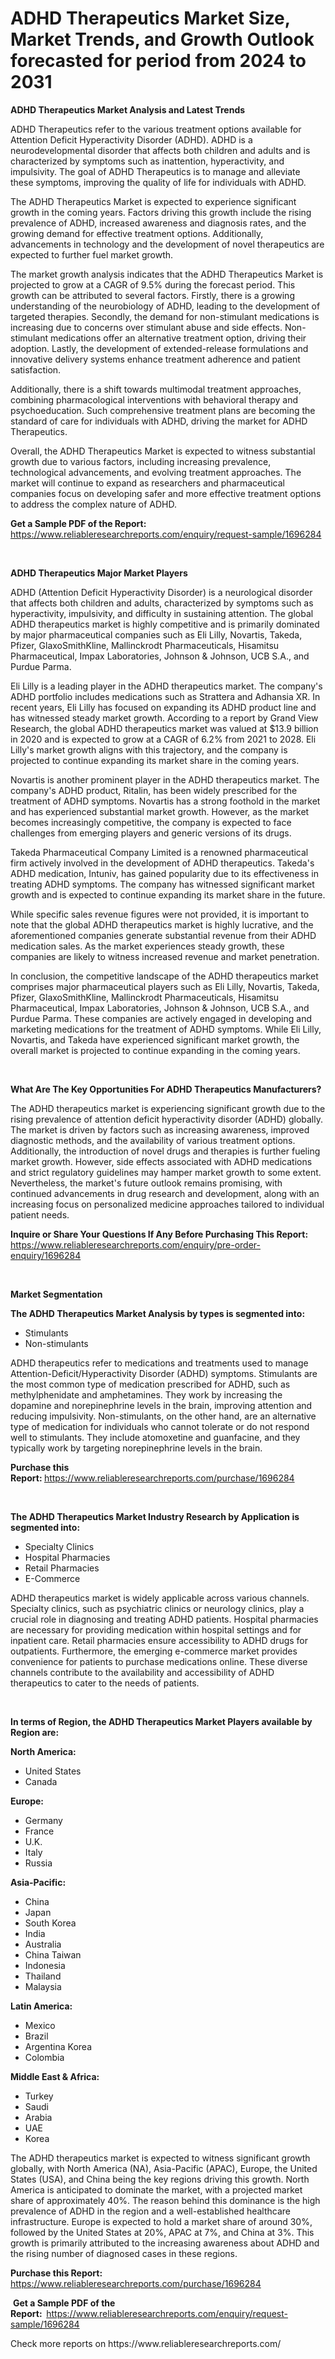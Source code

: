 <p><h1>ADHD Therapeutics Market Size, Market Trends, and Growth Outlook forecasted for period from 2024 to 2031</h1></p><p><strong>ADHD Therapeutics Market Analysis and Latest Trends</strong></p>
<p><p>ADHD Therapeutics refer to the various treatment options available for Attention Deficit Hyperactivity Disorder (ADHD). ADHD is a neurodevelopmental disorder that affects both children and adults and is characterized by symptoms such as inattention, hyperactivity, and impulsivity. The goal of ADHD Therapeutics is to manage and alleviate these symptoms, improving the quality of life for individuals with ADHD.</p><p>The ADHD Therapeutics Market is expected to experience significant growth in the coming years. Factors driving this growth include the rising prevalence of ADHD, increased awareness and diagnosis rates, and the growing demand for effective treatment options. Additionally, advancements in technology and the development of novel therapeutics are expected to further fuel market growth.</p><p>The market growth analysis indicates that the ADHD Therapeutics Market is projected to grow at a CAGR of 9.5% during the forecast period. This growth can be attributed to several factors. Firstly, there is a growing understanding of the neurobiology of ADHD, leading to the development of targeted therapies. Secondly, the demand for non-stimulant medications is increasing due to concerns over stimulant abuse and side effects. Non-stimulant medications offer an alternative treatment option, driving their adoption. Lastly, the development of extended-release formulations and innovative delivery systems enhance treatment adherence and patient satisfaction.</p><p>Additionally, there is a shift towards multimodal treatment approaches, combining pharmacological interventions with behavioral therapy and psychoeducation. Such comprehensive treatment plans are becoming the standard of care for individuals with ADHD, driving the market for ADHD Therapeutics.</p><p>Overall, the ADHD Therapeutics Market is expected to witness substantial growth due to various factors, including increasing prevalence, technological advancements, and evolving treatment approaches. The market will continue to expand as researchers and pharmaceutical companies focus on developing safer and more effective treatment options to address the complex nature of ADHD.</p></p>
<p><strong>Get a Sample PDF of the Report:&nbsp;</strong> <a href="https://www.reliableresearchreports.com/enquiry/request-sample/1696284">https://www.reliableresearchreports.com/enquiry/request-sample/1696284</a></p>
<p>&nbsp;</p>
<p><strong>ADHD Therapeutics Major Market Players</strong></p>
<p><p>ADHD (Attention Deficit Hyperactivity Disorder) is a neurological disorder that affects both children and adults, characterized by symptoms such as hyperactivity, impulsivity, and difficulty in sustaining attention. The global ADHD therapeutics market is highly competitive and is primarily dominated by major pharmaceutical companies such as Eli Lilly, Novartis, Takeda, Pfizer, GlaxoSmithKline, Mallinckrodt Pharmaceuticals, Hisamitsu Pharmaceutical, Impax Laboratories, Johnson & Johnson, UCB S.A., and Purdue Parma.</p><p>Eli Lilly is a leading player in the ADHD therapeutics market. The company's ADHD portfolio includes medications such as Strattera and Adhansia XR. In recent years, Eli Lilly has focused on expanding its ADHD product line and has witnessed steady market growth. According to a report by Grand View Research, the global ADHD therapeutics market was valued at $13.9 billion in 2020 and is expected to grow at a CAGR of 6.2% from 2021 to 2028. Eli Lilly's market growth aligns with this trajectory, and the company is projected to continue expanding its market share in the coming years.</p><p>Novartis is another prominent player in the ADHD therapeutics market. The company's ADHD product, Ritalin, has been widely prescribed for the treatment of ADHD symptoms. Novartis has a strong foothold in the market and has experienced substantial market growth. However, as the market becomes increasingly competitive, the company is expected to face challenges from emerging players and generic versions of its drugs.</p><p>Takeda Pharmaceutical Company Limited is a renowned pharmaceutical firm actively involved in the development of ADHD therapeutics. Takeda's ADHD medication, Intuniv, has gained popularity due to its effectiveness in treating ADHD symptoms. The company has witnessed significant market growth and is expected to continue expanding its market share in the future.</p><p>While specific sales revenue figures were not provided, it is important to note that the global ADHD therapeutics market is highly lucrative, and the aforementioned companies generate substantial revenue from their ADHD medication sales. As the market experiences steady growth, these companies are likely to witness increased revenue and market penetration.</p><p>In conclusion, the competitive landscape of the ADHD therapeutics market comprises major pharmaceutical players such as Eli Lilly, Novartis, Takeda, Pfizer, GlaxoSmithKline, Mallinckrodt Pharmaceuticals, Hisamitsu Pharmaceutical, Impax Laboratories, Johnson & Johnson, UCB S.A., and Purdue Parma. These companies are actively engaged in developing and marketing medications for the treatment of ADHD symptoms. While Eli Lilly, Novartis, and Takeda have experienced significant market growth, the overall market is projected to continue expanding in the coming years.</p></p>
<p>&nbsp;</p>
<p><strong>What Are The Key Opportunities For ADHD Therapeutics Manufacturers?</strong></p>
<p><p>The ADHD therapeutics market is experiencing significant growth due to the rising prevalence of attention deficit hyperactivity disorder (ADHD) globally. The market is driven by factors such as increasing awareness, improved diagnostic methods, and the availability of various treatment options. Additionally, the introduction of novel drugs and therapies is further fueling market growth. However, side effects associated with ADHD medications and strict regulatory guidelines may hamper market growth to some extent. Nevertheless, the market's future outlook remains promising, with continued advancements in drug research and development, along with an increasing focus on personalized medicine approaches tailored to individual patient needs.</p></p>
<p><strong>Inquire or Share Your Questions If Any Before Purchasing This Report:</strong> <a href="https://www.reliableresearchreports.com/enquiry/pre-order-enquiry/1696284">https://www.reliableresearchreports.com/enquiry/pre-order-enquiry/1696284</a></p>
<p>&nbsp;</p>
<p><strong>Market Segmentation</strong></p>
<p><strong>The ADHD Therapeutics Market Analysis by types is segmented into:</strong></p>
<p><ul><li>Stimulants</li><li>Non-stimulants</li></ul></p>
<p><p>ADHD therapeutics refer to medications and treatments used to manage Attention-Deficit/Hyperactivity Disorder (ADHD) symptoms. Stimulants are the most common type of medication prescribed for ADHD, such as methylphenidate and amphetamines. They work by increasing the dopamine and norepinephrine levels in the brain, improving attention and reducing impulsivity. Non-stimulants, on the other hand, are an alternative type of medication for individuals who cannot tolerate or do not respond well to stimulants. They include atomoxetine and guanfacine, and they typically work by targeting norepinephrine levels in the brain.</p></p>
<p><strong>Purchase this Report:&nbsp;</strong><a href="https://www.reliableresearchreports.com/purchase/1696284">https://www.reliableresearchreports.com/purchase/1696284</a></p>
<p>&nbsp;</p>
<p><strong>The ADHD Therapeutics Market Industry Research by Application is segmented into:</strong></p>
<p><ul><li>Specialty Clinics</li><li>Hospital Pharmacies</li><li>Retail Pharmacies</li><li>E-Commerce</li></ul></p>
<p><p>ADHD therapeutics market is widely applicable across various channels. Specialty clinics, such as psychiatric clinics or neurology clinics, play a crucial role in diagnosing and treating ADHD patients. Hospital pharmacies are necessary for providing medication within hospital settings and for inpatient care. Retail pharmacies ensure accessibility to ADHD drugs for outpatients. Furthermore, the emerging e-commerce market provides convenience for patients to purchase medications online. These diverse channels contribute to the availability and accessibility of ADHD therapeutics to cater to the needs of patients.</p></p>
<p>&nbsp;</p>
<p><strong>In terms of Region, the ADHD Therapeutics Market Players available by Region are:</strong></p>
<p>
    <p> <strong> North America: </strong>
        <ul>
            <li>United States</li>
            <li>Canada</li>
        </ul>
        </p> 
    <p> <strong> Europe: </strong>
        <ul>
            <li>Germany</li>
            <li>France</li>
            <li>U.K.</li>
            <li>Italy</li>
            <li>Russia</li>
        </ul>
        </p> 
    <p> <strong> Asia-Pacific: </strong>
        <ul>
            <li>China</li>
            <li>Japan</li>
            <li>South Korea</li>
            <li>India</li>
            <li>Australia</li>
            <li>China Taiwan</li>
            <li>Indonesia</li>
            <li>Thailand</li>
            <li>Malaysia</li>
        </ul>
        </p> 
    <p> <strong> Latin America: </strong>
        <ul>
            <li>Mexico</li>
            <li>Brazil</li>
            <li>Argentina Korea</li>
            <li>Colombia</li>
        </ul>
        </p> 
    <p> <strong> Middle East & Africa: </strong>
        <ul>
            <li>Turkey</li>
            <li>Saudi</li>
            <li>Arabia</li>
            <li>UAE</li>
            <li>Korea</li>
        </ul>
    </p>
    </p>
<p><p>The ADHD therapeutics market is expected to witness significant growth globally, with North America (NA), Asia-Pacific (APAC), Europe, the United States (USA), and China being the key regions driving this growth. North America is anticipated to dominate the market, with a projected market share of approximately 40%. The reason behind this dominance is the high prevalence of ADHD in the region and a well-established healthcare infrastructure. Europe is expected to hold a market share of around 30%, followed by the United States at 20%, APAC at 7%, and China at 3%. This growth is primarily attributed to the increasing awareness about ADHD and the rising number of diagnosed cases in these regions.</p></p>
<p><strong>Purchase this Report: </strong><a href="https://www.reliableresearchreports.com/purchase/1696284">https://www.reliableresearchreports.com/purchase/1696284</a></p>
<p>&nbsp;<strong>Get a Sample PDF of the Report:&nbsp;&nbsp;</strong><a href="https://www.reliableresearchreports.com/enquiry/request-sample/1696284">https://www.reliableresearchreports.com/enquiry/request-sample/1696284</a></p>
<p><strong></strong></p>
<p>Check more reports on https://www.reliableresearchreports.com/</p>
